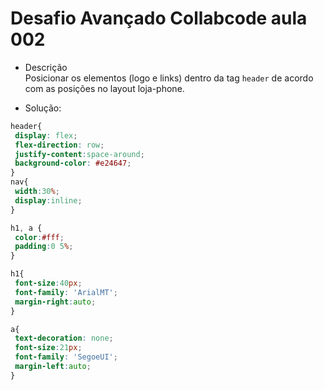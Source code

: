 # Desafio Avançado Collabcode aula 002
 - Descrição  
 Posicionar os elementos (logo e links) dentro da tag `header` de acordo com as posições no layout loja-phone.

 - Solução:  
 ```css
 header{
  display: flex;
  flex-direction: row;
  justify-content:space-around;
  background-color: #e24647;
}
nav{
  width:30%;
  display:inline;
}

h1, a {
  color:#fff;
  padding:0 5%;
}

h1{
  font-size:40px;
  font-family: 'ArialMT';
  margin-right:auto;
}

a{
  text-decoration: none;
  font-size:21px;
  font-family: 'SegoeUI';
  margin-left:auto;
}
```